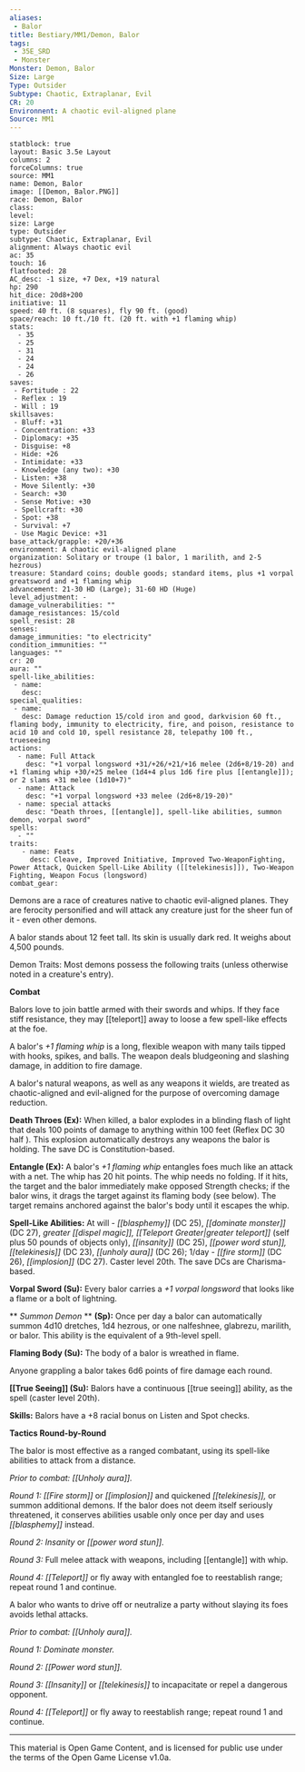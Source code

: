 ```yaml
---
aliases:
 - Balor
title: Bestiary/MM1/Demon, Balor
tags: 
 - 35E_SRD
 - Monster
Monster: Demon, Balor
Size: Large
Type: Outsider
Subtype: Chaotic, Extraplanar, Evil
CR: 20
Environnent: A chaotic evil-aligned plane
Source: MM1
---
```


```statblock
statblock: true
layout: Basic 3.5e Layout
columns: 2
forceColumns: true
source: MM1 
name: Demon, Balor
image: [[Demon, Balor.PNG]]
race: Demon, Balor
class: 
level: 
size: Large
type: Outsider
subtype: Chaotic, Extraplanar, Evil
alignment: Always chaotic evil
ac: 35
touch: 16
flatfooted: 28
AC_desc: -1 size, +7 Dex, +19 natural
hp: 290
hit_dice: 20d8+200
initiative: 11
speed: 40 ft. (8 squares), fly 90 ft. (good)
space/reach: 10 ft./10 ft. (20 ft. with +1 flaming whip)
stats:
  - 35
  - 25
  - 31
  - 24
  - 24
  - 26
saves:
 - Fortitude : 22
 - Reflex : 19
 - Will : 19
skillsaves:
 - Bluff: +31
 - Concentration: +33
 - Diplomacy: +35
 - Disguise: +8
 - Hide: +26
 - Intimidate: +33
 - Knowledge (any two): +30
 - Listen: +38
 - Move Silently: +30
 - Search: +30
 - Sense Motive: +30
 - Spellcraft: +30
 - Spot: +38
 - Survival: +7
 - Use Magic Device: +31
base_attack/grapple: +20/+36
environment: A chaotic evil-aligned plane
organization: Solitary or troupe (1 balor, 1 marilith, and 2-5 hezrous)
treasure: Standard coins; double goods; standard items, plus +1 vorpal greatsword and +1 flaming whip
advancement: 21-30 HD (Large); 31-60 HD (Huge)
level_adjustment: -
damage_vulnerabilities: ""
damage_resistances: 15/cold
spell_resist: 28
senses: 
damage_immunities: "to electricity"
condition_immunities: ""
languages: ""
cr: 20
aura: ""
spell-like_abilities:
 - name: 
   desc: 
special_qualities:
 - name:
   desc: Damage reduction 15/cold iron and good, darkvision 60 ft., flaming body, immunity to electricity, fire, and poison, resistance to acid 10 and cold 10, spell resistance 28, telepathy 100 ft., trueseeing
actions:
  - name: Full Attack
    desc: "+1 vorpal longsword +31/+26/+21/+16 melee (2d6+8/19-20) and +1 flaming whip +30/+25 melee (1d4+4 plus 1d6 fire plus [[entangle]]); or 2 slams +31 melee (1d10+7)"
  - name: Attack
    desc: "+1 vorpal longsword +33 melee (2d6+8/19-20)"
  - name: special attacks
    desc: "Death throes, [[entangle]], spell-like abilities, summon demon, vorpal sword"
spells:
  - ""
traits:
   - name: Feats
     desc: Cleave, Improved Initiative, Improved Two-WeaponFighting, Power Attack, Quicken Spell-Like Ability ([[telekinesis]]), Two-Weapon Fighting, Weapon Focus (longsword)
combat_gear:  
```


Demons are a race of creatures native to chaotic evil-aligned planes. They are ferocity personified and will attack any creature just for the sheer fun of it - even other demons.

A balor stands about 12 feet tall. Its skin is usually dark red. It weighs about 4,500 pounds.

Demon Traits: Most demons possess the following traits (unless otherwise noted in a creature's entry).


**Combat**


Balors love to join battle armed with their swords and whips. If they face stiff resistance, they may [[teleport]] away to loose a few spell-like effects at the foe.

A balor's *+1 flaming whip* is a long, flexible weapon with many tails tipped with hooks, spikes, and balls. The weapon deals bludgeoning and slashing damage, in addition to fire damage.

A balor's natural weapons, as well as any weapons it wields, are treated as chaotic-aligned and evil-aligned for the purpose of overcoming damage reduction.


**Death Throes (Ex):** When killed, a balor explodes in a blinding flash of light that deals 100 points of damage to anything within 100 feet (Reflex DC 30 half ). This explosion automatically destroys any weapons the balor is holding. The save DC is Constitution-based.


**Entangle (Ex):** A balor's *+1 flaming whip* entangles foes much like an attack with a net. The whip has 20 hit points. The whip needs no folding. If it hits, the target and the balor immediately make opposed Strength checks; if the balor wins, it drags the target against its flaming body (see below). The target remains anchored against the balor's body until it escapes the whip.


**Spell-Like Abilities:** At will - *[[blasphemy]]* (DC 25), *[[dominate monster]]* (DC 27), *greater [[dispel magic]], [[Teleport Greater|greater teleport]]* (self plus 50 pounds of objects only), *[[insanity]]* (DC 25), *[[power word stun]], [[telekinesis]]* (DC 23), *[[unholy aura]]* (DC 26); 1/day - *[[fire storm]]* (DC 26), *[[implosion]]* (DC 27). Caster level 20th. The save DCs are Charisma-based.


**Vorpal Sword (Su):** Every balor carries a *+1 vorpal longsword* that looks like a flame or a bolt of lightning.


**
*Summon Demon* 
**
**(Sp):** Once per day a balor can automatically summon 4d10 dretches, 1d4 hezrous, or one nalfeshnee, glabrezu, marilith, or balor. This ability is the equivalent of a 9th-level spell.


**Flaming Body (Su):** The body of a balor is wreathed in flame.

Anyone grappling a balor takes 6d6 points of fire damage each round.


**[[True Seeing]] (Su):** Balors have a continuous [[true seeing]] ability, as the spell (caster level 20th).


**Skills:** Balors have a +8 racial bonus on Listen and Spot checks.


**Tactics Round-by-Round**


The balor is most effective as a ranged combatant, using its spell-like abilities to attack from a distance.


*Prior to combat: [[Unholy aura]].*



*Round 1: [[Fire storm]]* or *[[implosion]]* and quickened *[[telekinesis]],* or summon additional demons. If the balor does not deem itself seriously threatened, it conserves abilities usable only once per day and uses *[[blasphemy]]* instead.


*Round 2: Insanity* or *[[power word stun]].*


*Round 3:* Full melee attack with weapons, including [[entangle]] with whip.


*Round 4: [[Teleport]]* or fly away with entangled foe to reestablish range; repeat round 1 and continue.

A balor who wants to drive off or neutralize a party without slaying its foes avoids lethal attacks.


*Prior to combat: [[Unholy aura]].*



*Round 1: Dominate monster.*



*Round 2: [[Power word stun]].*



*Round 3: [[Insanity]]* or *[[telekinesis]]* to incapacitate or repel a dangerous opponent.


*Round 4: [[Teleport]]* or fly away to reestablish range; repeat round 1 and continue.

---

This material is Open Game Content, and is licensed for public use under the terms of the Open Game License v1.0a.
